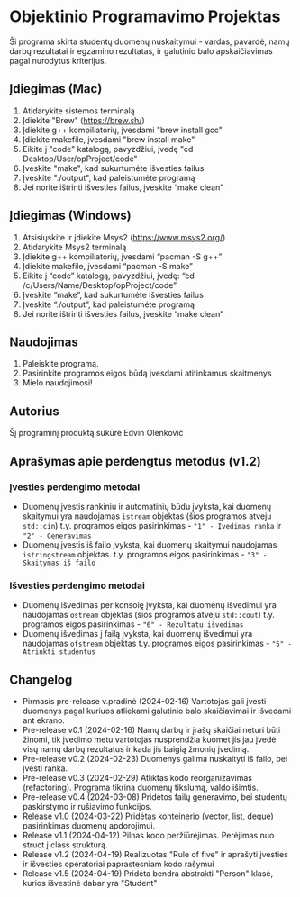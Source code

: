 # Objektinio Programavimo Projektas
Ši programa skirta studentų duomenų nuskaitymui - vardas, pavardė, namų darbų rezultatai ir egzamino rezultatas, ir galutinio balo apskaičiavimas pagal nurodytus kriterijus.

## Įdiegimas (Mac)
1. Atidarykite sistemos terminalą
2. Įdiekite "Brew" (https://brew.sh/)
3. Įdiekite g++ kompiliatorių, įvesdami "brew install gcc"
4. Įdiekite makefile, įvesdami "brew install make"
5. Eikite į "code" katalogą, pavyzdžiui, įvedę "cd Desktop/User/opProject/code"
6. Įveskite "make", kad sukurtumėte išvesties failus
7. Įveskite "./output", kad paleistumėte programą
8. Jei norite ištrinti išvesties failus, įveskite “make clean”
## Įdiegimas (Windows)
1. Atsisiųskite ir įdiekite Msys2 (https://www.msys2.org/)
2. Atidarykite Msys2 terminalą
3. Įdiekite g++ kompiliatorių, įvesdami “pacman -S g++”
4. Įdiekite makefile, įvesdami “pacman -S make”
5. Eikite į “code” katalogą, pavyzdžiui, įvedę: “cd /c/Users/Name/Desktop/opProject/code”
6. Įveskite “make”, kad sukurtumėte išvesties failus
7. Įveskite “./output”, kad paleistumėte programą
8. Jei norite ištrinti išvesties failus, įveskite “make clean”
## Naudojimas
1. Paleiskite programą.
2. Pasirinkite programos eigos būdą įvesdami atitinkamus skaitmenys
3. Mielo naudojimosi!
## Autorius
Šį programinį produktą sukūrė Edvin Olenkovič
## Aprašymas apie perdengtus metodus (v1.2)
### Įvesties perdengimo metodai
- Duomenų įvestis rankiniu ir automatinių būdu įvyksta, kai duomenų skaitymui yra naudojamas `istream` objektas (šios programos atveju `std::cin`) t.y. programos eigos pasirinkimas - `"1" - Įvedimas ranka` ir `"2" - Generavimas`
- Duomenų įvestis iš failo įvyksta, kai duomenų skaitymui naudojamas `istringstream` objektas. t.y. programos eigos pasirinkimas - `"3" - Skaitymas iš failo`

### Išvesties perdengimo metodai
- Duomenų išvedimas per konsolę įvyksta, kai duomenų išvedimui yra naudojamas `ostream` objektas (šios programos atveju `std::cout`) t.y. programos eigos pasirinkimas - `"6" - Rezultatu išvedimas`
- Duomenų išvedimas į failą įvyksta, kai duomenų išvedimui yra naudojamas `ofstream` objektas t.y. programos eigos pasirinkimas - `"5" - Atrinkti studentus`

## Changelog
- Pirmasis pre-release v.pradinė (2024-02-16)
Vartotojas gali įvesti duomenys pagal kuriuos atliekami galutinio balo skaičiavimai ir išvedami ant ekrano.
- Pre-release v0.1 (2024-02-16)
Namų darbų ir įrašų skaičiai neturi būti žinomi, tik įvedimo metu vartotojas nusprendžia kuomet jis jau įvedė visų namų darbų rezultatus ir kada jis baigią žmonių įvedimą.
- Pre-release v0.2 (2024-02-23)
Duomenys galima nuskaityti iš failo, bei įvesti ranka.
- Pre-release v0.3 (2024-02-29)
Atliktas kodo reorganizavimas (refactoring). Programa tikrina duomenų tikslumą, valdo išimtis.
- Pre-release v0.4 (2024-03-08)
Pridėtos failų generavimo, bei studentų paskirstymo ir rušiavimo funkcijos.
- Release v1.0 (2024-03-22)
Pridėtas konteinerio (vector, list, deque) pasirinkimas duomenų apdorojimui.
- Release v1.1 (2024-04-12)
Pilnas kodo peržiūrėjimas. Perėjimas nuo struct į class strukturą.
- Release v1.2 (2024-04-19)
Realizuotas "Rule of five" ir aprašyti įvesties ir išvesties operatoriai paprastesniam kodo rašymui
- Release v1.5 (2024-04-19)
Pridėta bendra abstrakti "Person" klasė, kurios išvestinė dabar yra "Student"